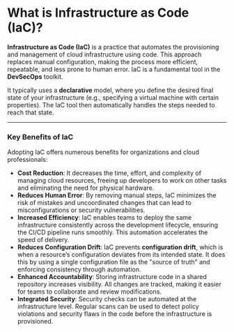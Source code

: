 # What is Infrastructure as Code (IaC)?
**Infrastructure as Code (IaC)** is a practice that automates the provisioning and management of cloud infrastructure using code. This approach replaces manual configuration, making the process more efficient, repeatable, and less prone to human error. IaC is a fundamental tool in the **DevSecOps** toolkit.

It typically uses a **declarative** model, where you define the desired final state of your infrastructure (e.g., specifying a virtual machine with certain properties). The IaC tool then automatically handles the steps needed to reach that state.

***

### Key Benefits of IaC
Adopting IaC offers numerous benefits for organizations and cloud professionals:

* **Cost Reduction**: It decreases the time, effort, and complexity of managing cloud resources, freeing up developers to work on other tasks and eliminating the need for physical hardware.
* **Reduces Human Error**: By removing manual steps, IaC minimizes the risk of mistakes and uncoordinated changes that can lead to misconfigurations or security vulnerabilities.
* **Increased Efficiency**: IaC enables teams to deploy the same infrastructure consistently across the development lifecycle, ensuring the CI/CD pipeline runs smoothly. This automation accelerates the speed of delivery.
* **Reduces Configuration Drift**: IaC prevents **configuration drift**, which is when a resource’s configuration deviates from its intended state. It does this by using a single configuration file as the "source of truth" and enforcing consistency through automation.
* **Enhanced Accountability**: Storing infrastructure code in a shared repository increases visibility. All changes are tracked, making it easier for teams to collaborate and review modifications.
* **Integrated Security**: Security checks can be automated at the infrastructure level. Regular scans can be used to detect policy violations and security flaws in the code before the infrastructure is provisioned.
